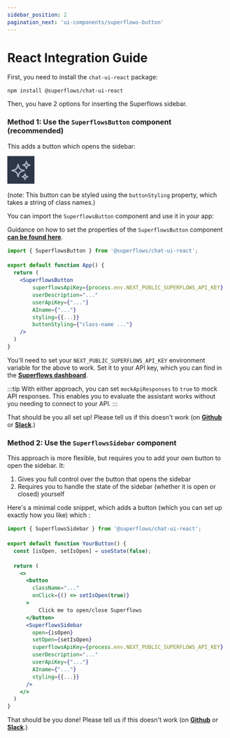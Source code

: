 ```yaml
---
sidebar_position: 2
pagination_next: 'ui-components/superflows-button'
---
```


# React Integration Guide

First, you need to install the `chat-ui-react` package:

```shell
npm install @superflows/chat-ui-react
```

Then, you have 2 options for inserting the Superflows sidebar.

### Method 1: Use the `SuperflowsButton` component (recommended)

This adds a button which opens the sidebar:

![Superflows-button](../../static/img/docs/ui-components/superflows-button.png)

(note: This button can be styled using the `buttonStyling` property, which takes a string of class names.)

You can import the `SuperflowsButton` component and use it in your app:

Guidance on how to set the properties of the `SuperflowsButton` component [**can be found here**](./docs/ui-components).

```jsx
import { SuperflowsButton } from '@superflows/chat-ui-react';

export default function App() {
  return (
    <SuperflowsButton
        superflowsApiKey={process.env.NEXT_PUBLIC_SUPERFLOWS_API_KEY}
        userDescription="..."
        userApiKey={"..."}
        AIname={"..."}
        styling={{...}}
        buttonStyling={"class-name ..."}
    />
  )
}
```

You'll need to set your `NEXT_PUBLIC_SUPERFLOWS_API_KEY` environment variable for the above to work. Set it to your API key, which you can find in the [**Superflows dashboard**](https://dashboard.superflows.ai/api-settings).

:::tip
With either approach, you can set `mockApiResponses` to `true` to mock API responses. This enables you to evaluate the assistant works without you needing to connect to your API.
:::

That should be you all set up! Please tell us if this doesn't work (on [**Github**](https://github.com/Superflows-AI/superflows/issues/new) or [**Slack**](https://join.slack.com/t/superflowsusers/shared_invite/zt-1z8ls9rp3-bSohOrMKOsX8zJOUcDy07g).)

### Method 2: Use the `SuperflowsSidebar` component

This approach is more flexible, but requires you to add your own button to open the sidebar. It:
1. Gives you full control over the button that opens the sidebar
2. Requires you to handle the state of the sidebar (whether it is open or closed) yourself

Here's a minimal code snippet, which adds a button (which you can set up exactly how you like) which :

```jsx
import { SuperflowsSidebar } from '@superflows/chat-ui-react';

export default function YourButton() {
  const [isOpen, setIsOpen] = useState(false);
  
  return (
    <>
      <button
        className="..."
        onClick={() => setIsOpen(true)}
      >
          Click me to open/close Superflows
      </button>
      <SuperflowsSidebar
        open={isOpen}
        setOpen={setIsOpen}
        superflowsApiKey={process.env.NEXT_PUBLIC_SUPERFLOWS_API_KEY}
        userDescription="..."
        userApiKey={"..."}
        AIname={"..."}
        styling={{...}}
      />
    </>
  )
}
```

That should be you done! Please tell us if this doesn't work (on [**Github**](https://github.com/Superflows-AI/superflows/issues/new) or [**Slack**](https://join.slack.com/t/superflowsusers/shared_invite/zt-1z8ls9rp3-bSohOrMKOsX8zJOUcDy07g).)

